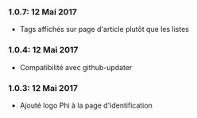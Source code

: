 ### 1.0.7: 12 Mai 2017
* Tags affichés sur page d'article plutôt que les listes

### 1.0.4: 12 Mai 2017
* Compatibilité avec github-updater

### 1.0.3: 12 Mai 2017
* Ajouté logo Phi à la page d'identification

